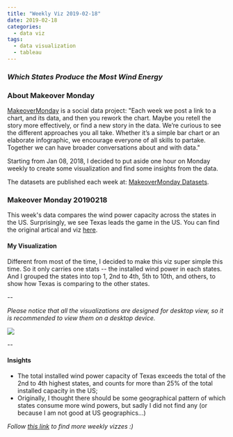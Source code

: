 ```yaml
---
title: "Weekly Viz 2019-02-18"
date: 2019-02-18
categories:
  - data viz
tags:
  - data visualization
  - tableau
---
```


### *Which States Produce the Most Wind Energy*


### About Makeover Monday

[MakeoverMonday](http://www.makeovermonday.co.uk/) is a social data project:
"Each week we post a link to a chart, and its data, and then you rework the chart.
Maybe you retell the story more effectively, or find a new story in the data.
We’re curious to see the different approaches you all take. Whether it’s a simple bar chart or an elaborate infographic, we encourage everyone of all skills to partake.
Together we can have broader conversations about and with data."

Starting from Jan 08, 2018, I decided to put aside one hour on Monday weekly to create some visualization and find some insights from the data.

The datasets are published each week at: [MakeoverMonday Datasets](http://www.makeovermonday.co.uk/data/).

### Makeover Monday 20190218

This week's data compares the wind power capacity across the states in the US. Surprisingly, we see Texas leads the game in the US. You can find the original artical and viz [here](https://howmuch.net/articles/wind-power-in-the-united-states-2018).  

#### My Visualization

Different from most of the time, I decided to make this viz super simple this time. So it only carries one stats -- the installed wind power in each states. And I grouped the states into top 1, 2nd to 4th, 5th to 10th, and others, to show how Texas is comparing to the other states.  

--  

*Please notice that all the visualizations are designed for desktop view, so it is recommended to view them on a desktop device.*  

<div class='tableauPlaceholder' id='viz1550539173624' style='position: relative'>
<noscript><a href='#'>
    <img alt=' ' src='https:&#47;&#47;public.tableau.com&#47;static&#47;images&#47;Ma&#47;MakeOverMonday20190218_0&#47;Dashboard1&#47;1_rss.png' style='border: none' />
</a></noscript>
<object class='tableauViz'  style='display:none;'>
  <param name='host_url' value='https%3A%2F%2Fpublic.tableau.com%2F' />
  <param name='embed_code_version' value='3' />
  <param name='site_root' value='' />
  <param name='name' value='MakeOverMonday20190218_0&#47;Dashboard1' />
  <param name='tabs' value='no' />
  <param name='toolbar' value='yes' />
  <param name='static_image' value='https:&#47;&#47;public.tableau.com&#47;static&#47;images&#47;Ma&#47;MakeOverMonday20190218_0&#47;Dashboard1&#47;1.png' /> 
  <param name='animate_transition' value='yes' />
  <param name='display_static_image' value='yes' />
  <param name='display_spinner' value='yes' />
  <param name='display_overlay' value='yes' />
  <param name='display_count' value='yes' />
</object></div>               
<script type='text/javascript'>                   
  var divElement = document.getElementById('viz1550539173624');   
  var vizElement = divElement.getElementsByTagName('object')[0];                    
  vizElement.style.width='800px';vizElement.style.height='627px';         
  var scriptElement = document.createElement('script');                  
  scriptElement.src = 'https://public.tableau.com/javascripts/api/viz_v1.js';                    
  vizElement.parentNode.insertBefore(scriptElement, vizElement);            
</script>  

--  

#### Insights
* The total installed wind power capacity of Texas exceeds the total of the 2nd to 4th highest states, and counts for more than 25% of the total installed capacity in the US;  
* Originally, I thought there should be some geographical pattern of which states consume more wind powers, but sadly I did not find any (or because I am not good at US geographics...)


*Follow [this link](https://yudong-94.github.io/personal-website/project/MakeOverMonday2019/) to find more weekly vizzes :)*